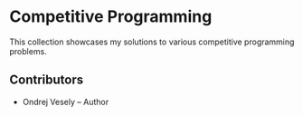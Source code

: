 # Competitive Programming

This collection showcases my solutions to various competitive programming 
problems.

## Contributors
- Ondrej Vesely – Author

